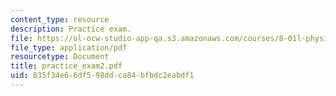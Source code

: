 ```yaml
---
content_type: resource
description: Practice exam.
file: https://ol-ocw-studio-app-qa.s3.amazonaws.com/courses/8-01l-physics-i-classical-mechanics-fall-2005/835f34e66df598ddca84bfbdc2eabdf1_practice_exam2.pdf
file_type: application/pdf
resourcetype: Document
title: practice_exam2.pdf
uid: 835f34e6-6df5-98dd-ca84-bfbdc2eabdf1
---
```

